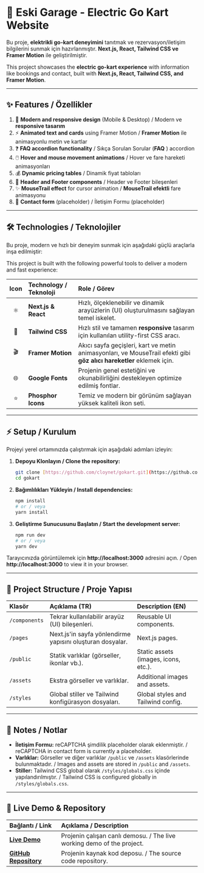 # 🚀 Eski Garage - Electric Go Kart Website

Bu proje, **elektrikli go-kart deneyimini** tanıtmak ve rezervasyon/iletişim bilgilerini sunmak için hazırlanmıştır. **Next.js, React, Tailwind CSS ve Framer Motion** ile geliştirilmiştir.

This project showcases the **electric go-kart experience** with information like bookings and contact, built with **Next.js, React, Tailwind CSS, and Framer Motion**.

---

## ✨ Features / Özellikler

1. 🎨 **Modern and responsive design** (Mobile & Desktop) / Modern ve **responsive tasarım**
2. ⚡ **Animated text and cards** using Framer Motion / **Framer Motion** ile animasyonlu metin ve kartlar
3. ❓ **FAQ accordion functionality** / Sıkça Sorulan Sorular (**FAQ** ) accordion
4. 🖱️ **Hover and mouse movement animations** / Hover ve fare hareketi animasyonları
5. 💰 **Dynamic pricing tables** / Dinamik fiyat tabloları
6. 🏁 **Header and Footer components** / Header ve Footer bileşenleri
7. ✨ **MouseTrail effect** for cursor animation / **MouseTrail efektli** fare animasyonu
8. 📝 **Contact form** (placeholder) / İletişim Formu (placeholder)

---

## 🛠️ Technologies / Teknolojiler

Bu proje, modern ve hızlı bir deneyim sunmak için aşağıdaki güçlü araçlarla inşa edilmiştir:

This project is built with the following powerful tools to deliver a modern and fast experience:

| Icon | Technology / Teknoloji | Role / Görev |
| :---: | :--- | :--- |
| ⚛️ | **Next.js & React** | Hızlı, ölçeklenebilir ve dinamik arayüzlerin (UI) oluşturulmasını sağlayan temel iskelet. |
| 💨 | **Tailwind CSS** | Hızlı stil ve tamamen **responsive** tasarım için kullanılan utility-first CSS aracı. |
| 🎬 | **Framer Motion** | Akıcı sayfa geçişleri, kart ve metin animasyonları, ve MouseTrail efekti gibi **göz alıcı hareketler** eklemek için. |
| 🌐 | **Google Fonts** | Projenin genel estetiğini ve okunabilirliğini destekleyen optimize edilmiş fontlar. |
| ⭐ | **Phosphor Icons** | Temiz ve modern bir görünüm sağlayan yüksek kaliteli ikon seti. |

---

## ⚡ Setup / Kurulum

Projeyi yerel ortamınızda çalıştırmak için aşağıdaki adımları izleyin:

1.  **Depoyu Klonlayın / Clone the repository:**

    ```bash
    git clone [https://github.com/cloynet/gokart.git](https://github.com/cloynet/gokart.git)
    cd gokart
    ```

2.  **Bağımlılıkları Yükleyin / Install dependencies:**

    ```bash
    npm install
    # or / veya
    yarn install
    ```

3.  **Geliştirme Sunucusunu Başlatın / Start the development server:**

    ```bash
    npm run dev
    # or / veya
    yarn dev
    ```

Tarayıcınızda görüntülemek için **http://localhost:3000** adresini açın. / Open **http://localhost:3000** to view it in your browser.

---

## 📂 Project Structure / Proje Yapısı

| Klasör | Açıklama (TR) | Description (EN) |
| :--- | :--- | :--- |
| `/components` | Tekrar kullanılabilir arayüz (UI) bileşenleri. | Reusable UI components. |
| `/pages` | Next.js'in sayfa yönlendirme yapısını oluşturan dosyalar. | Next.js pages. |
| `/public` | Statik varlıklar (görseller, ikonlar vb.). | Static assets (images, icons, etc.). |
| `/assets` | Ekstra görseller ve varlıklar. | Additional images and assets. |
| `/styles` | Global stiller ve Tailwind konfigürasyon dosyaları. | Global styles and Tailwind config. |

---

## 📌 Notes / Notlar

* **İletişim Formu:** reCAPTCHA şimdilik placeholder olarak eklenmiştir. / reCAPTCHA in contact form is currently a placeholder.
* **Varlıklar:** Görseller ve diğer varlıklar `/public` ve `/assets` klasörlerinde bulunmaktadır. / Images and assets are stored in `/public` and `/assets`.
* **Stiller:** Tailwind CSS global olarak `/styles/globals.css` içinde yapılandırılmıştır. / Tailwind CSS is configured globally in `/styles/globals.css`.

---

## 🔗 Live Demo & Repository

| Bağlantı / Link | Açıklama / Description |
| :--- | :--- |
| **[Live Demo](https://gokart-kohl.vercel.app/)** | Projenin çalışan canlı demosu. / The live working demo of the project. |
| **[GitHub Repository](https://github.com/cloynet/gokart)** | Projenin kaynak kod deposu. / The source code repository. |
